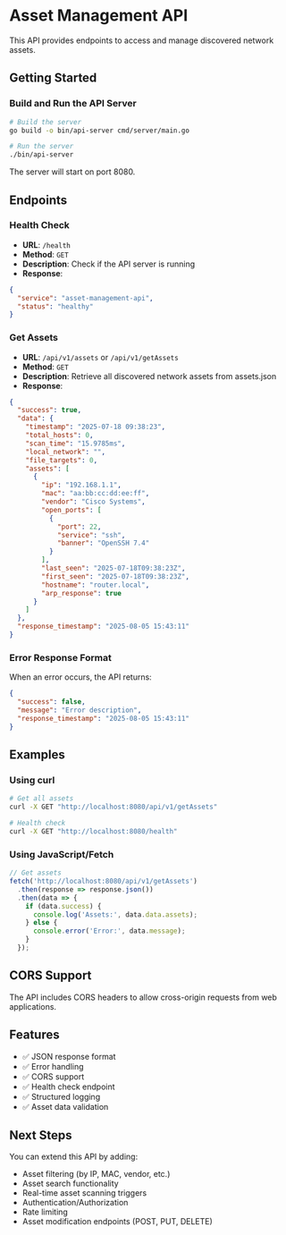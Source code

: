 # Asset Management API

This API provides endpoints to access and manage discovered network assets.

## Getting Started

### Build and Run the API Server

```bash
# Build the server
go build -o bin/api-server cmd/server/main.go

# Run the server
./bin/api-server
```

The server will start on port 8080.

## Endpoints

### Health Check
- **URL**: `/health`
- **Method**: `GET`
- **Description**: Check if the API server is running
- **Response**: 
```json
{
  "service": "asset-management-api",
  "status": "healthy"
}
```

### Get Assets
- **URL**: `/api/v1/assets` or `/api/v1/getAssets`
- **Method**: `GET`
- **Description**: Retrieve all discovered network assets from assets.json
- **Response**: 
```json
{
  "success": true,
  "data": {
    "timestamp": "2025-07-18 09:38:23",
    "total_hosts": 0,
    "scan_time": "15.9785ms",
    "local_network": "",
    "file_targets": 0,
    "assets": [
      {
        "ip": "192.168.1.1",
        "mac": "aa:bb:cc:dd:ee:ff",
        "vendor": "Cisco Systems",
        "open_ports": [
          {
            "port": 22,
            "service": "ssh",
            "banner": "OpenSSH 7.4"
          }
        ],
        "last_seen": "2025-07-18T09:38:23Z",
        "first_seen": "2025-07-18T09:38:23Z",
        "hostname": "router.local",
        "arp_response": true
      }
    ]
  },
  "response_timestamp": "2025-08-05 15:43:11"
}
```

### Error Response Format
When an error occurs, the API returns:
```json
{
  "success": false,
  "message": "Error description",
  "response_timestamp": "2025-08-05 15:43:11"
}
```

## Examples

### Using curl

```bash
# Get all assets
curl -X GET "http://localhost:8080/api/v1/getAssets"

# Health check
curl -X GET "http://localhost:8080/health"
```

### Using JavaScript/Fetch

```javascript
// Get assets
fetch('http://localhost:8080/api/v1/getAssets')
  .then(response => response.json())
  .then(data => {
    if (data.success) {
      console.log('Assets:', data.data.assets);
    } else {
      console.error('Error:', data.message);
    }
  });
```

## CORS Support

The API includes CORS headers to allow cross-origin requests from web applications.

## Features

- ✅ JSON response format
- ✅ Error handling
- ✅ CORS support
- ✅ Health check endpoint
- ✅ Structured logging
- ✅ Asset data validation

## Next Steps

You can extend this API by adding:
- Asset filtering (by IP, MAC, vendor, etc.)
- Asset search functionality
- Real-time asset scanning triggers
- Authentication/Authorization
- Rate limiting
- Asset modification endpoints (POST, PUT, DELETE)
